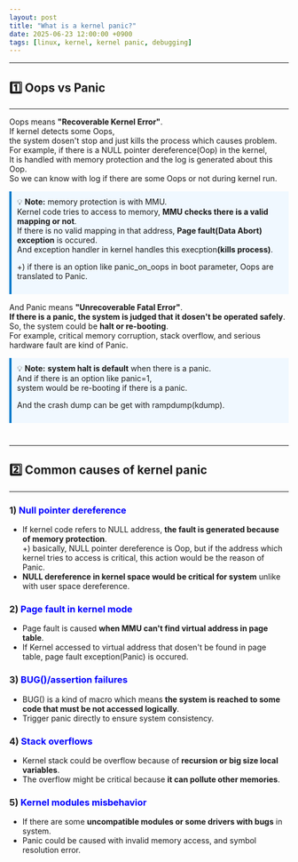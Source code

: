 ```yaml
---
layout: post
title: "What is a kernel panic?"
date: 2025-06-23 12:00:00 +0900
tags: [linux, kernel, kernel panic, debugging]
---
```


---
## 1️⃣ Oops vs Panic
---

Oops means <span class="highlight">**"Recoverable Kernel Error"**</span>.  
If kernel detects some Oops,  
the system dosen't stop and just kills the process which causes problem.  
For example, if there is a NULL pointer dereference(Oop) in the kernel,  
It is handled with memory protection and the log is generated about this Oop.  
So we can know with log if there are some Oops or not during kernel run.

<div style="background:#f0f8ff; border-left:4px solid #007acc; padding:10px; margin:15px 0;">
💡 <strong>Note:</strong> memory protection is with MMU.<br>
Kernel code tries to access to memory, <strong>MMU checks there is a valid mapping or not</strong>.<br>
If there is no valid mapping in that address, <strong>Page fault(Data Abort) exception</strong> is occured.<br>
And exception handler in kernel handles this execption<strong>(kills process)</strong>.<br>

+) if there is an option like panic_on_oops in boot parameter, Oops are translated to Panic.<br>
</div>

And Panic means <span class="highlight">**"Unrecoverable Fatal Error"**</span>.  
**If there is a panic, the system is judged that it dosen't be operated safely**.  
So, the system could be **halt or re-booting**.  
For example, critical memory corruption, stack overflow, and serious hardware fault are kind of Panic.

<div style="background:#f0f8ff; border-left:4px solid #007acc; padding:10px; margin:15px 0;">
💡 <strong>Note:</strong> <strong>system halt is default</strong> when there is a panic.<br>
And if there is an option like panic=1,<br>
system would be re-booting if there is a panic.<br>

And the crash dump can be get with rampdump(kdump).<br>
</div>

<div style="margin:40px 0;"></div>

---
## 2️⃣ Common causes of kernel panic
---

### 1) <span style="color:blue;"> Null pointer dereference </span>
- If kernel code refers to NULL address, **the fault is generated because of memory protection**.  
+) basically, NULL pointer dereference is Oop, but if the address which kernel tries to access is critical,
this action would be the reason of Panic.  
- **NULL dereference in kernel space would be critical for system** unlike with user space dereference.

<div style="margin:20px 0;"></div>

### 2) <span style="color:blue;"> Page fault in kernel mode </span>
- Page fault is caused **when MMU can't find virtual address in page table**.  
- If Kernel accessed to virtual address that dosen't be found in page table, page fault exception(Panic) is occured.  

<div style="margin:20px 0;"></div>

### 3) <span style="color:blue;"> BUG()/assertion failures </span>
- BUG() is a kind of macro which means **the system is reached to some code that must be not accessed logically**.
- Trigger panic directly to ensure system consistency.

<div style="margin:20px 0;"></div>

### 4) <span style="color:blue;"> Stack overflows </span>
- Kernel stack could be overflow because of **recursion or big size local variables**.
- The overflow might be critical because **it can pollute other memories**.

<div style="margin:20px 0;"></div>

### 5) <span style="color:blue;"> Kernel modules misbehavior </span>
- If there are some **uncompatible modules or some drivers with bugs** in system.
- Panic could be caused with invalid memory access, and symbol resolution error.
